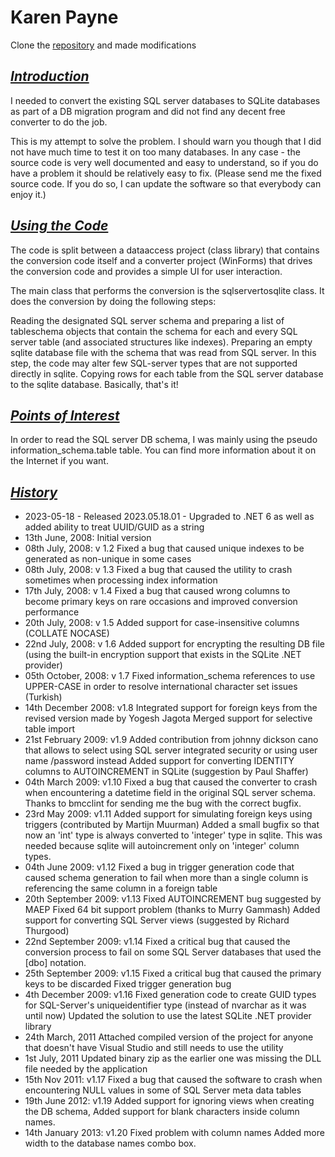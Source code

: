 # Karen Payne

Clone the [repository](https://github.com/xmikedanielsx/MSSQLToSQLite) and made modifications

## ***<u>Introduction</u>***
I needed to convert the existing SQL server databases to SQLite databases as part of a DB migration program and did not find any decent free converter to do the job.

This is my attempt to solve the problem. I should warn you though that I did not have much time to test it on too many databases. In any case - the source code is very well documented and easy to understand, so if you do have a problem it should be relatively easy to fix. (Please send me the fixed source code. If you do so, I can update the software so that everybody can enjoy it.)

## ***<u>Using the Code</u>***
The code is split between a dataaccess project (class library) that contains the conversion code itself and a converter project (WinForms) that drives the conversion code and provides a simple UI for user interaction.

The main class that performs the conversion is the sqlservertosqlite class. It does the conversion by doing the following steps:

Reading the designated SQL server schema and preparing a list of tableschema objects that contain the schema for each and every SQL server table (and associated structures like indexes).
Preparing an empty sqlite database file with the schema that was read from SQL server. In this step, the code may alter few SQL-server types that are not supported directly in sqlite.
Copying rows for each table from the SQL server database to the sqlite database.
Basically, that's it!

## ***<u>Points of Interest</u>***
In order to read the SQL server DB schema, I was mainly using the pseudo information_schema.table table. You can find more information about it on the Internet if you want.

## ***<u>History</u>***
* 2023-05-18 - Released 2023.05.18.01 - Upgraded to .NET 6 as well as added ability to treat UUID/GUID as a string
* 13th June, 2008: Initial version
* 08th July, 2008: v 1.2
Fixed a bug that caused unique indexes to be generated as non-unique in some cases
* 08th July, 2008: v 1.3
Fixed a bug that caused the utility to crash sometimes when processing index information
* 17th July, 2008: v 1.4
Fixed a bug that caused wrong columns to become primary keys on rare occasions and improved conversion performance
* 20th July, 2008: v 1.5
Added support for case-insensitive columns (COLLATE NOCASE)
* 22nd July, 2008: v 1.6
Added support for encrypting the resulting DB file (using the built-in encryption support that exists in the SQLite .NET provider)
* 05th October, 2008: v 1.7
Fixed information_schema references to use UPPER-CASE in order to resolve international character set issues (Turkish)
* 14th December 2008: v1.8
Integrated support for foreign keys from the revised version made by Yogesh Jagota
Merged support for selective table import
* 21st February 2009: v1.9
Added contribution from johnny dickson cano that allows to select using SQL server integrated security or using user name /password instead
Added support for converting IDENTITY columns to AUTOINCREMENT in SQLite (suggestion by Paul Shaffer)
* 04th March 2009: v1.10
Fixed a bug that caused the converter to crash when encountering a datetime field in the original SQL server schema. Thanks to bmcclint for sending me the bug with the correct bugfix.
* 23rd May 2009: v1.11
Added support for simulating foreign keys using triggers (contributed by Martijn Muurman)
Added a small bugfix so that now an 'int' type is always converted to 'integer' type in sqlite. This was needed because sqlite will autoincrement only on 'integer' column types.
* 04th June 2009: v1.12
Fixed a bug in trigger generation code that caused schema generation to fail when more than a single column is referencing the same column in a foreign table
* 20th September 2009: v1.13
Fixed AUTOINCREMENT bug suggested by MAEP
Fixed 64 bit support problem (thanks to Murry Gammash)
Added support for converting SQL Server views (suggested by Richard Thurgood)
* 22nd September 2009: v1.14
Fixed a critical bug that caused the conversion process to fail on some SQL Server databases that used the [dbo] notation.
* 25th September 2009: v1.15
Fixed a critical bug that caused the primary keys to be discarded
Fixed trigger generation bug
* 4th December 2009: v1.16
Fixed generation code to create GUID types for SQL-Server's uniqueidentifier type (instead of nvarchar as it was until now)
Updated the solution to use the latest SQLite .NET provider library
* 24th March, 2011
Attached compiled version of the project for anyone that doesn't have Visual Studio and still needs to use the utility
* 1st July, 2011
Updated binary zip as the earlier one was missing the DLL file needed by the application
* 15th Nov 2011: v1.17
Fixed a bug that caused the software to crash when encountering NULL values in some of SQL Server meta data tables
* 19th June 2012: v1.19
Added support for ignoring views when creating the DB schema, Added support for blank characters inside column names.
* 14th January 2013: v1.20
Fixed problem with column names
Added more width to the database names combo box. 
